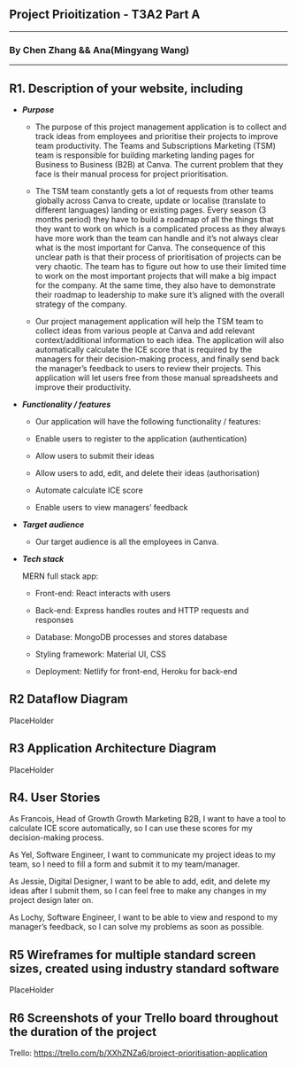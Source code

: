 ## Project Prioitization - T3A2 Part A

---

### By Chen Zhang && Ana(Mingyang Wang)

---

## R1. Description of your website, including

- **_Purpose_**

  - The purpose of this project management application is to collect and track ideas from employees and prioritise their projects to improve team productivity. The Teams and Subscriptions Marketing (TSM) team is responsible for building marketing landing pages for Business to Business (B2B) at Canva. The current problem that they face is their manual process for project prioritisation.

  - The TSM team constantly gets a lot of requests from other teams globally across Canva to create, update or localise (translate to different languages) landing or existing pages. Every season (3 months period) they have to build a roadmap of all the things that they want to work on which is a complicated process as they always have more work than the team can handle and it’s not always clear what is the most important for Canva. The consequence of this unclear path is that their process of prioritisation of projects can be very chaotic. The team has to figure out how to use their limited time to work on the most important projects that will make a big impact for the company. At the same time, they also have to demonstrate their roadmap to leadership to make sure it’s aligned with the overall strategy of the company.

  - Our project management application will help the TSM team to collect ideas from various people at Canva and add relevant context/additional information to each idea. The application will also automatically calculate the ICE score that is required by the managers for their decision-making process, and finally send back the manager’s feedback to users to review their projects. This application will let users free from those manual spreadsheets and improve their productivity.

- **_Functionality / features_**

  - Our application will have the following functionality / features:

  - Enable users to register to the application (authentication)

  - Allow users to submit their ideas

  - Allow users to add, edit, and delete their ideas (authorisation)

  - Automate calculate ICE score

  - Enable users to view managers’ feedback

- **_Target audience_**

  - Our target audience is all the employees in Canva.

- **_Tech stack_**

  MERN full stack app:

  - Front-end: React interacts with users

  - Back-end: Express handles routes and HTTP requests and responses

  - Database: MongoDB processes and stores database

  - Styling framework: Material UI, CSS

  - Deployment: Netlify for front-end, Heroku for back-end

## R2 Dataflow Diagram

PlaceHolder

## R3 Application Architecture Diagram

PlaceHolder

## R4. User Stories

As Francois, Head of Growth Growth Marketing B2B, I want to have a tool to calculate ICE score automatically, so I can use these scores for my decision-making process.

As Yel, Software Engineer, I want to communicate my project ideas to my team, so I need to fill a form and submit it to my team/manager.

As Jessie, Digital Designer, I want to be able to add, edit, and delete my ideas after I submit them, so I can feel free to make any changes in my project design later on.

As Lochy, Software Engineer, I want to be able to view and respond to my manager’s feedback, so I can solve my problems as soon as possible.

## R5 Wireframes for multiple standard screen sizes, created using industry standard software

PlaceHolder

## R6 Screenshots of your Trello board throughout the duration of the project

Trello: <https://trello.com/b/XXhZNZa6/project-prioritisation-application>

